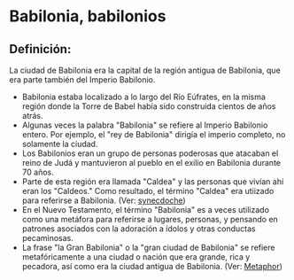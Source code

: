 # Babilonia, babilonios

## Definición: 

La ciudad de Babilonia era la capital de la región antigua de Babilonia, que era parte también del Imperio Babilonio.

* Babilonia estaba localizado a lo largo del Río Eúfrates, en la misma región donde la Torre de Babel había sido construida cientos de años atrás.
* Algunas veces la palabra "Babilonia" se refiere al Imperio Babilonio entero. Por ejemplo, el "rey de Babilonia" dirigía el imperio completo, no solamente la ciudad.
* Los Babilonios eran un grupo de personas poderosas  que atacaban el reino de Judá y mantuvieron al pueblo en el exilio en Babilonia durante 70 años.
* Parte de esta región era llamada "Caldea" y las personas que vivían ahí eran los "Caldeos." Como resultado, el término "Caldea" era utiizado para referirse a Babilonia. (Ver: [synecdoche](rc://es-419/ta/man/translate/figs-synecdoche))
* En el Nuevo Testamento, el término "Babilonia" es a veces utilizado como una metáfora para referirse a lugares, personas, y pensando en patrones asociados con la adoración a ídolos y otras conductas pecaminosas.
* La frase "la Gran Babilonia" o la "gran ciudad de Babilonia" se refiere metafóricamente a una ciudad o nación que era grande, rica y pecadora, así como era la ciudad antigua de Babilonia. (Ver: [Metaphor](rc://es-419/ta/man/translate/figs-metaphor))


